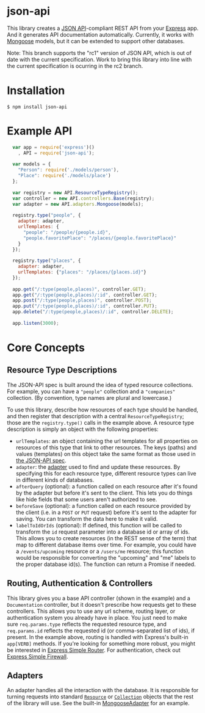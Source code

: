 json-api
========

This library creates a [JSON API](http://jsonapi.org/)-compliant REST API from your [Express](http://expressjs.com/) app. And it generates API documentation automatically. Currently, it works with [Mongoose](http://mongoosejs.com/) models, but it can be extended to support other databases.

Note: This branch supports the "rc1" version of JSON API, which is out of date with the current specification. Work to bring this library into line with the current specification is ocurring in the rc2 branch.

# Installation
```$ npm install json-api```

# Example API
```javascript
  var app = require('express')()
    , API = require('json-api');
  
  var models = {
    "Person": require('./models/person'),
    "Place": require('./models/place')
  };
 
  var registry = new API.ResourceTypeRegistry();
  var controller = new API.controllers.Base(registry);
  var adapter = new API.adapters.Mongoose(models);
  
  registry.type("people", {
    adapter: adapter,
    urlTemplates: {
      "people": "/people/{people.id}",
      "people.favoritePlace": "/places/{people.favoritePlace}"
    }
  });
  
  registry.type("places", {
    adapter: adapter,
    urlTemplates: {"places": "/places/{places.id}"}
  });
  
  app.get("/:type(people,places)", controller.GET);
  app.get("/:type(people,places)/:id", controller.GET);
  app.post("/:type(people,places)", controller.POST);
  app.put("/:type(people,places)/:id", controller.PUT);
  app.delete("/:type(people,places)/:id", controller.DELETE);
  
  app.listen(3000);
  ```

# Core Concepts
## Resource Type Descriptions
The JSON-API spec is built around the idea of typed resource collections. For example, you can have a `"people"` collection and a `"companies"` collection. (By convention, type names are plural and lowercase.)

To use this library, describe how resources of each type should be handled, and then register that description with a central `ResourceTypeRegistry`; those are the `registry.type()` calls in the example above. A resource type description is simply an object with the following properties:

- `urlTemplates`: an object containing the url templates for all properties on resources of this type that link to other resources. The keys (paths) and values (templates) on this object take the same format as those used in [the JSON-API spec](http://jsonapi.org/format/#document-structure-url-templates).
- `adapter`: the [adapter](#adapters) used to find and update these resources. By specifying this for each resource type, different resource types can live in different kinds of databases.
- `afterQuery` (optional): a function called on each resource after it's found by the adapter but before it's sent to the client. This lets you do things like hide fields that some users aren't authorized to see.
- `beforeSave` (optional): a function called on each resource provided by the client (i.e. in a `POST` or `PUT` request) before it's sent to the adapter for saving. You can transform the data here to make it valid.
- `labelToIdOrIds` (optional): If defined, this function will be called to transform the `id` request parameter into a database id or array of ids. This allows you to create resources (in the REST sense of the term) that map to different database items over time. For example, you could have a `/events/upcoming` resource or a `/users/me` resource; this function would be responsible for converting the "upcoming" and "me" labels to the proper database id(s). The function can return a Promise if needed.

## Routing, Authentication & Controllers
This library gives you a base API controller (shown in the example) and a `Documentation` controller, but it doesn't prescribe how requests get to these controllers. This allows you to use any url scheme, routing layer, or authentication system you already have in place. You just need to make sure `req.params.type` reflects the requested resource type, and `req.params.id` reflects the requested id (or comma-separated list of ids), if present. In the example above, routing is handled with Express's built-in `app[VERB]` methods. If you're looking for something more robust, you might be interested in [Express Simple Router](https://github.com/ethanresnick/express-simple-router). For authentication, check out [Express Simple Firewall](https://github.com/ethanresnick/express-simple-firewall).

## Adapters
An adapter handles all the interaction with the database. It is responsible for turning requests into standard [`Resource`](https://github.com/ethanresnick/json-api/blob/master/lib/types/Resource.ls) or [`Collection`](https://github.com/ethanresnick/json-api/blob/master/lib/types/Collection.ls) objects that the rest of the library will use. See the built-in [MongooseAdapter](https://github.com/ethanresnick/json-api/blob/master/lib/adapters/MongooseAdapter.ls) for an example.

